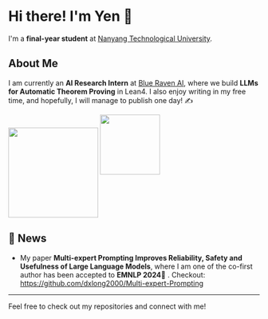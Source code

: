 # Hi there! I'm Yen 👋

I'm a **final-year student** at [Nanyang Technological University](https://www.ntu.edu.sg/).

## About Me
I am currently an **AI Research Intern** at [Blue Raven AI](https://blueravenai.com/), where we build **LLMs for Automatic Theorem Proving** in Lean4. I also enjoy writing in my free time, and hopefully, I will manage to publish one day! ✍️

<p align="left">
    <img align="center" src="https://github-readme-stats-eight-theta.vercel.app/api?username=duongngocyen&show_icons=true&hide_border=true&include_all_commits=true&count_private=true&bg_color=00000000&theme=tokyonight" height="180px"/>
    <img height="120px" src="https://github-readme-stats.vercel.app/api/top-langs/?username=duongngocyen&hide=html&hide_title=true&hide_border=true&layout=compact&langs_count=8&theme=tokyonight&bg_color=00000000" />
</p>

## 📰 News
- My paper **Multi-expert Prompting Improves Reliability, Safety and Usefulness of Large Language Models**, where I am one of the co-first author has been accepted to **EMNLP 2024**🎉 . Checkout: https://github.com/dxlong2000/Multi-expert-Prompting

---

Feel free to check out my repositories and connect with me!
